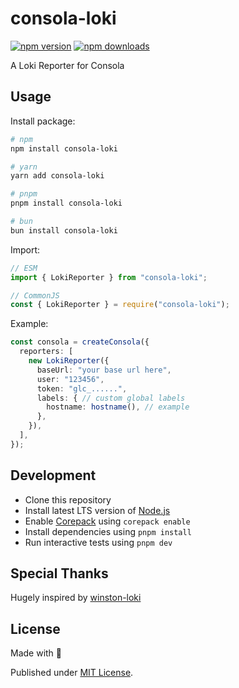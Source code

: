 # consola-loki

[![npm version][npm-version-src]][npm-version-href]
[![npm downloads][npm-downloads-src]][npm-downloads-href]

<!-- [![bundle][bundle-src]][bundle-href] -->
<!-- [![Codecov][codecov-src]][codecov-href] -->

A Loki Reporter for Consola

## Usage

Install package:

```sh
# npm
npm install consola-loki

# yarn
yarn add consola-loki

# pnpm
pnpm install consola-loki

# bun
bun install consola-loki
```

Import:

```js
// ESM
import { LokiReporter } from "consola-loki";

// CommonJS
const { LokiReporter } = require("consola-loki");
```

Example:
```ts
const consola = createConsola({
  reporters: [
    new LokiReporter({
      baseUrl: "your base url here",
      user: "123456",
      token: "glc_......",
      labels: { // custom global labels
        hostname: hostname(), // example
      },
    }),
  ],
});
```

## Development

- Clone this repository
- Install latest LTS version of [Node.js](https://nodejs.org/en/)
- Enable [Corepack](https://github.com/nodejs/corepack) using `corepack enable`
- Install dependencies using `pnpm install`
- Run interactive tests using `pnpm dev`

## Special Thanks
Hugely inspired by [winston-loki](https://github.com/JaniAnttonen/winston-loki)

## License

Made with 💛

Published under [MIT License](./LICENSE).

<!-- Badges -->

[npm-version-src]: https://img.shields.io/npm/v/consola-loki?style=flat&colorA=18181B&colorB=F0DB4F
[npm-version-href]: https://npmjs.com/package/consola-loki
[npm-downloads-src]: https://img.shields.io/npm/dm/consola-loki?style=flat&colorA=18181B&colorB=F0DB4F
[npm-downloads-href]: https://npmjs.com/package/consola-loki

<!-- [codecov-src]: https://img.shields.io/codecov/c/gh/unjs/consola-loki/main?style=flat&colorA=18181B&colorB=F0DB4F
[codecov-href]: https://codecov.io/gh/unjs/consola-loki

[bundle-src]: https://img.shields.io/bundlephobia/minzip/consola-loki?style=flat&colorA=18181B&colorB=F0DB4F
[bundle-href]: https://bundlephobia.com/result?p=consola-loki -->
